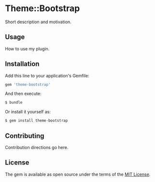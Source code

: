 # Theme::Bootstrap
Short description and motivation.

## Usage
How to use my plugin.

## Installation
Add this line to your application's Gemfile:

```ruby
gem 'theme-bootstrap'
```

And then execute:
```bash
$ bundle
```

Or install it yourself as:
```bash
$ gem install theme-bootstrap
```

## Contributing
Contribution directions go here.

## License
The gem is available as open source under the terms of the [MIT License](http://opensource.org/licenses/MIT).

